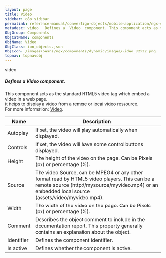 ```yaml
---
layout: page
title: Video
sidebar: c8o_sidebar
permalink: reference-manual/convertigo-objects/mobile-application/ngx-components/components/video/
metadesc: video   Defines a  Video  component. This component acts as the standard HTML5 video tag which embed a video in a web page. It helps to display a vide
ObjGroup: Components
ObjCatName: components
ObjName: Video
ObjClass: ion_objects.json
ObjIcon: /images/beans/ngx/components/dynamic/images/video_32x32.png
topnav: topnavobj
---
```

video <br/>

##### Defines a <i>Video</i> component.<br/>
This component acts as the standard HTML5 video tag which embed a video in a web page.<br/>
It helps to display a video from a remote or local video ressource.<br/>
 For more information: <a href='https://www.w3schools.com/html/html5_video.asp'>Video</a>.

Name | Description 
--- | ---
Autoplay | If set, the video will play automatically when displayed.
Controls | If set, the video will have some control buttons displayed.
Height | The height of the video on the page. Can be Pixels (px) or percentage (%).
Source | The video Source, can be MPEG4 or any other format read by HTML5 video players. This can be a remote source (http://mysource/myvideo.mp4) or an embedded local source (assets/video/myvideo.mp4).
Width | The width of the video on the page. Can be Pixels (px) or percentage (%).
Comment | Describes the object comment to include in the documentation report.  This property generally contains an explanation about the object. 
Identifier | Defines the component identifier.  
Is active | Defines whether the component is active. 

